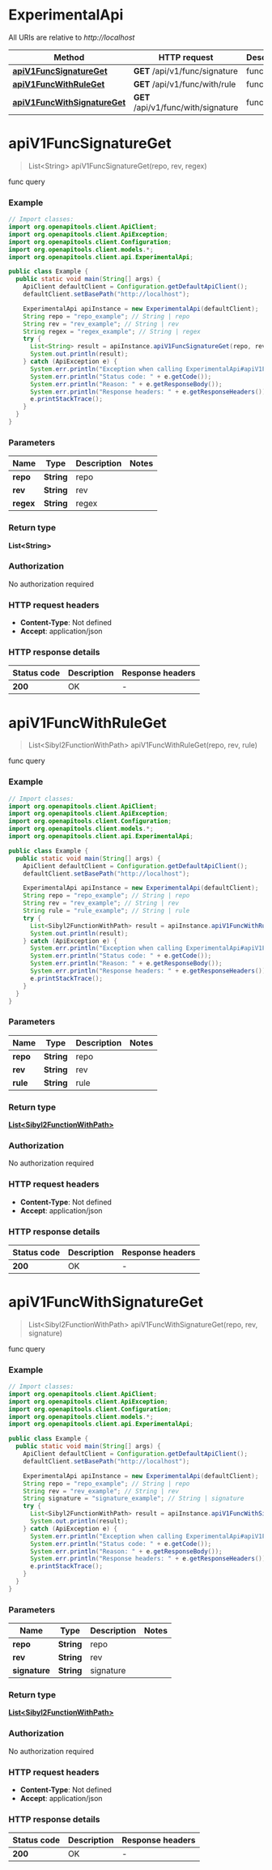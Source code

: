 # ExperimentalApi

All URIs are relative to *http://localhost*

| Method | HTTP request | Description |
|------------- | ------------- | -------------|
| [**apiV1FuncSignatureGet**](ExperimentalApi.md#apiV1FuncSignatureGet) | **GET** /api/v1/func/signature | func query |
| [**apiV1FuncWithRuleGet**](ExperimentalApi.md#apiV1FuncWithRuleGet) | **GET** /api/v1/func/with/rule | func query |
| [**apiV1FuncWithSignatureGet**](ExperimentalApi.md#apiV1FuncWithSignatureGet) | **GET** /api/v1/func/with/signature | func query |


<a name="apiV1FuncSignatureGet"></a>
# **apiV1FuncSignatureGet**
> List&lt;String&gt; apiV1FuncSignatureGet(repo, rev, regex)

func query

### Example
```java
// Import classes:
import org.openapitools.client.ApiClient;
import org.openapitools.client.ApiException;
import org.openapitools.client.Configuration;
import org.openapitools.client.models.*;
import org.openapitools.client.api.ExperimentalApi;

public class Example {
  public static void main(String[] args) {
    ApiClient defaultClient = Configuration.getDefaultApiClient();
    defaultClient.setBasePath("http://localhost");

    ExperimentalApi apiInstance = new ExperimentalApi(defaultClient);
    String repo = "repo_example"; // String | repo
    String rev = "rev_example"; // String | rev
    String regex = "regex_example"; // String | regex
    try {
      List<String> result = apiInstance.apiV1FuncSignatureGet(repo, rev, regex);
      System.out.println(result);
    } catch (ApiException e) {
      System.err.println("Exception when calling ExperimentalApi#apiV1FuncSignatureGet");
      System.err.println("Status code: " + e.getCode());
      System.err.println("Reason: " + e.getResponseBody());
      System.err.println("Response headers: " + e.getResponseHeaders());
      e.printStackTrace();
    }
  }
}
```

### Parameters

| Name | Type | Description  | Notes |
|------------- | ------------- | ------------- | -------------|
| **repo** | **String**| repo | |
| **rev** | **String**| rev | |
| **regex** | **String**| regex | |

### Return type

**List&lt;String&gt;**

### Authorization

No authorization required

### HTTP request headers

 - **Content-Type**: Not defined
 - **Accept**: application/json

### HTTP response details
| Status code | Description | Response headers |
|-------------|-------------|------------------|
| **200** | OK |  -  |

<a name="apiV1FuncWithRuleGet"></a>
# **apiV1FuncWithRuleGet**
> List&lt;Sibyl2FunctionWithPath&gt; apiV1FuncWithRuleGet(repo, rev, rule)

func query

### Example
```java
// Import classes:
import org.openapitools.client.ApiClient;
import org.openapitools.client.ApiException;
import org.openapitools.client.Configuration;
import org.openapitools.client.models.*;
import org.openapitools.client.api.ExperimentalApi;

public class Example {
  public static void main(String[] args) {
    ApiClient defaultClient = Configuration.getDefaultApiClient();
    defaultClient.setBasePath("http://localhost");

    ExperimentalApi apiInstance = new ExperimentalApi(defaultClient);
    String repo = "repo_example"; // String | repo
    String rev = "rev_example"; // String | rev
    String rule = "rule_example"; // String | rule
    try {
      List<Sibyl2FunctionWithPath> result = apiInstance.apiV1FuncWithRuleGet(repo, rev, rule);
      System.out.println(result);
    } catch (ApiException e) {
      System.err.println("Exception when calling ExperimentalApi#apiV1FuncWithRuleGet");
      System.err.println("Status code: " + e.getCode());
      System.err.println("Reason: " + e.getResponseBody());
      System.err.println("Response headers: " + e.getResponseHeaders());
      e.printStackTrace();
    }
  }
}
```

### Parameters

| Name | Type | Description  | Notes |
|------------- | ------------- | ------------- | -------------|
| **repo** | **String**| repo | |
| **rev** | **String**| rev | |
| **rule** | **String**| rule | |

### Return type

[**List&lt;Sibyl2FunctionWithPath&gt;**](Sibyl2FunctionWithPath.md)

### Authorization

No authorization required

### HTTP request headers

 - **Content-Type**: Not defined
 - **Accept**: application/json

### HTTP response details
| Status code | Description | Response headers |
|-------------|-------------|------------------|
| **200** | OK |  -  |

<a name="apiV1FuncWithSignatureGet"></a>
# **apiV1FuncWithSignatureGet**
> List&lt;Sibyl2FunctionWithPath&gt; apiV1FuncWithSignatureGet(repo, rev, signature)

func query

### Example
```java
// Import classes:
import org.openapitools.client.ApiClient;
import org.openapitools.client.ApiException;
import org.openapitools.client.Configuration;
import org.openapitools.client.models.*;
import org.openapitools.client.api.ExperimentalApi;

public class Example {
  public static void main(String[] args) {
    ApiClient defaultClient = Configuration.getDefaultApiClient();
    defaultClient.setBasePath("http://localhost");

    ExperimentalApi apiInstance = new ExperimentalApi(defaultClient);
    String repo = "repo_example"; // String | repo
    String rev = "rev_example"; // String | rev
    String signature = "signature_example"; // String | signature
    try {
      List<Sibyl2FunctionWithPath> result = apiInstance.apiV1FuncWithSignatureGet(repo, rev, signature);
      System.out.println(result);
    } catch (ApiException e) {
      System.err.println("Exception when calling ExperimentalApi#apiV1FuncWithSignatureGet");
      System.err.println("Status code: " + e.getCode());
      System.err.println("Reason: " + e.getResponseBody());
      System.err.println("Response headers: " + e.getResponseHeaders());
      e.printStackTrace();
    }
  }
}
```

### Parameters

| Name | Type | Description  | Notes |
|------------- | ------------- | ------------- | -------------|
| **repo** | **String**| repo | |
| **rev** | **String**| rev | |
| **signature** | **String**| signature | |

### Return type

[**List&lt;Sibyl2FunctionWithPath&gt;**](Sibyl2FunctionWithPath.md)

### Authorization

No authorization required

### HTTP request headers

 - **Content-Type**: Not defined
 - **Accept**: application/json

### HTTP response details
| Status code | Description | Response headers |
|-------------|-------------|------------------|
| **200** | OK |  -  |


